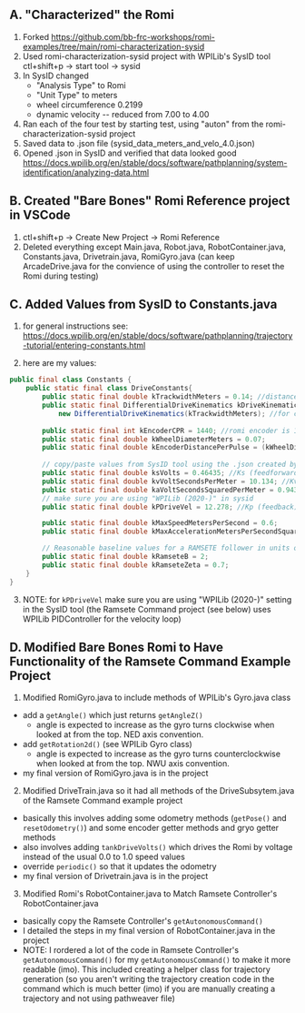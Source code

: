 A. "Characterized" the Romi
-----------------------
1. Forked https://github.com/bb-frc-workshops/romi-examples/tree/main/romi-characterization-sysid
2. Used romi-characterization-sysid project with WPILib's SysID tool ctl+shift+p -> start tool -> sysid
3. In SysID changed 
    - "Analysis Type" to Romi
    - "Unit Type" to meters 
    - wheel circumference  0.2199  
    - dynamic velocity -- reduced from 7.00 to 4.00
4. Ran each of the four test by starting test, using "auton" from the romi-characterization-sysid project 
5. Saved data to .json file (sysid_data_meters_and_velo_4.0.json)
6. Opened .json in SysID and verified that data looked good https://docs.wpilib.org/en/stable/docs/software/pathplanning/system-identification/analyzing-data.html


B. Created "Bare Bones" Romi Reference project in VSCode 
-----------------------------------------
1. ctl+shift+p -> Create New Project -> Romi Reference
2. Deleted everything except Main.java, Robot.java, RobotContainer.java, Constants.java, Drivetrain.java, RomiGyro.java  (can keep ArcadeDrive.java for the convience of using the controller to reset the Romi during testing)

C. Added Values from SysID to Constants.java
------------------------------------------
1. for general instructions see: https://docs.wpilib.org/en/stable/docs/software/pathplanning/trajectory-tutorial/entering-constants.html

2. here are my values:
```java
public final class Constants {
    public static final class DriveConstants{
        public static final double kTrackwidthMeters = 0.14; //distance between wheels in meters
        public static final DifferentialDriveKinematics kDriveKinematics =
            new DifferentialDriveKinematics(kTrackwidthMeters); //for converting chassis velocity to wheel velocity
    
        public static final int kEncoderCPR = 1440; //romi encoder is 12 per rev but gear ratio is 1:120
        public static final double kWheelDiameterMeters = 0.07;
        public static final double kEncoderDistancePerPulse = (kWheelDiameterMeters * Math.PI) / (double) kEncoderCPR; //meters/per pulse
    
        // copy/paste values from SysID tool using the .json created by characterizing romi
        public static final double ksVolts = 0.46435; //Ks (feedforward)
        public static final double kvVoltSecondsPerMeter = 10.134; //Kv (feedforward)
        public static final double kaVoltSecondsSquaredPerMeter = 0.94359; //Ka (feedforward)
        // make sure you are using "WPILib (2020-)" in sysid
        public static final double kPDriveVel = 12.278; //Kp (feedback)

        public static final double kMaxSpeedMetersPerSecond = 0.6;
        public static final double kMaxAccelerationMetersPerSecondSquared = 0.4;

        // Reasonable baseline values for a RAMSETE follower in units of meters and seconds
        public static final double kRamseteB = 2;
        public static final double kRamseteZeta = 0.7;
    }
}
```
3. NOTE: for `kPDriveVel` make sure you are using "WPILib (2020-)" setting in the SysID tool (the Ramsete Command project (see below) uses WPILib PIDController for the velocity loop)

D. Modified Bare Bones Romi to Have Functionality of the Ramsete Command Example Project
--------------------------------------------------------------
1. Modified RomiGyro.java to include methods of WPILib's Gyro.java class
- add a `getAngle()` which just returns `getAngleZ()`
    - angle is expected to increase as the gyro turns clockwise when looked at from the top. NED axis convention.
- add `getRotation2d()` (see WPILib Gyro class)
    - angle is expected to increase as the gyro turns counterclockwise when looked at from the top. NWU axis convention.
- my final version of RomiGyro.java is in the project

2. Modified DriveTrain.java so it had all methods of the DriveSubsytem.java of the Ramsete Command example project
- basically this involves adding some odometry methods (`getPose()` and `resetOdometry()`) and some encoder getter methods and gryo getter methods
- also involves adding `tankDriveVolts()` which drives the Romi by voltage instead of the usual 0.0 to 1.0 speed values
- override `periodic()` so that it updates the odometry 
- my final version of Drivetrain.java is in the project

3. Modified Romi's RobotContainer.java to Match Ramsete Controller's RobotContainer.java
- basically copy the Ramsete Controller's `getAutonomousCommand()` 
- I detailed the steps in my final version of RobotContainer.java in the project
- NOTE: I rordered a lot of the code in Ramsete Controller's `getAutonomousCommand()` for my `getAutonomousCommand()` to make it more readable (imo). This included creating a helper class for trajectory generation (so you aren't writing the trajectory creation code in the command which is much better (imo) if you are manually creating a trajectory and not using pathweaver file)